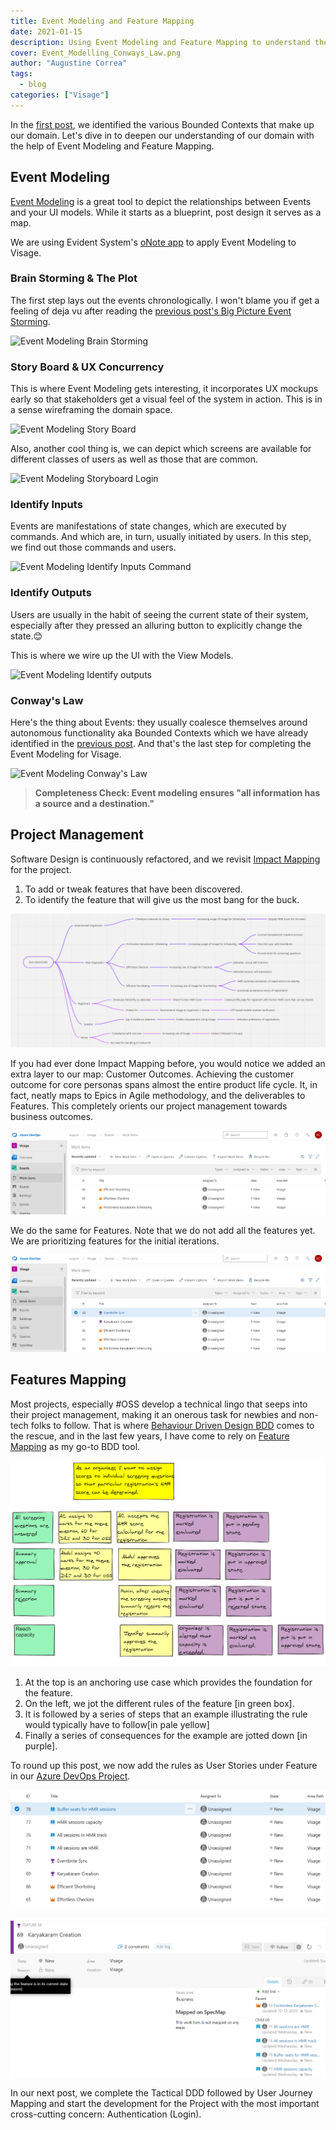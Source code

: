```yaml
---
title: Event Modeling and Feature Mapping
date: 2021-01-15
description: Using Event Modeling and Feature Mapping to understand the domain better
cover: Event_Modelling_Conways_Law.png
author: "Augustine Correa"
tags:
  - blog
categories: ["Visage"]
---
```


In the [first post](./Strategic_Domain_Driven_Design.html), we identified the various Bounded Contexts that make up our domain. Let's dive in to deepen our understanding of our domain with the help of Event Modeling and Feature Mapping.

## Event Modeling

[Event Modeling](https://eventmodeling.org/posts/what-is-event-modeling/) is a great tool to depict the relationships between Events and your UI models. While it starts as a blueprint, post design it serves as a map.

We are using Evident System's [oNote app](https://app.onote.com/) to apply Event Modeling to Visage.

### Brain Storming & The Plot

The first step lays out the events chronologically. I won't blame you if get a feeling of deja vu after reading the [previous post's Big Picture Event Storming](https://www.hackmum.in/blog/strategic_domain_driven_design#big-picture-event-storming).

![Event Modeling Brain Storming](https://res.cloudinary.com/mumbai-hackerspace/image/upload/v1603718923/Visage/Event_Modelling_-_Brain_Storming_and_Plot.png)

### Story Board & UX Concurrency

This is where Event Modeling gets interesting, it incorporates UX mockups early so that stakeholders get a visual feel of the system in action. This is in a sense wireframing the domain space.

![Event Modeling Story Board](https://res.cloudinary.com/mumbai-hackerspace/image/upload/v1603718918/Visage/Event_Modelling_-_The_Story_Board.png)

Also, another cool thing is, we can depict which screens are available for different classes of users as well as those that are common.

![Event Modeling Storyboard Login](https://res.cloudinary.com/mumbai-hackerspace/image/upload/v1603718926/Visage/Event_Modelling_Storyboard_LogIn.png)

### Identify Inputs

Events are manifestations of state changes, which are executed by commands. And which are, in turn, usually initiated by users. In this step, we find out those commands and users.

![Event Modeling Identify Inputs Command](https://res.cloudinary.com/mumbai-hackerspace/image/upload/v1603718922/Visage/Event_Modelling_Identify_inputs.png)

### Identify Outputs

Users are usually in the habit of seeing the current state of their system, especially after they pressed an alluring button to explicitly change the state.😊

This is where we wire up the UI with the View Models.

![Event Modeling Identify outputs](https://res.cloudinary.com/mumbai-hackerspace/image/upload/v1603718925/Visage/Event_Modelling_Identify_Outputs.png)

### Conway's Law

Here's the thing about Events: they usually coalesce themselves around autonomous functionality aka Bounded Contexts which we have already identified in the [previous post](./strategic_domain_driven_design.html#core-domains-charts). And that's the last step for completing the Event Modeling for Visage.

![Event Modeling Conway's Law](https://res.cloudinary.com/mumbai-hackerspace/image/upload/v1604013150/Visage/Event_Modelling_Conways_Law.png)

> **Completeness Check: Event modeling ensures "all information has a source and a destination."**

## Project Management

Software Design is continuously refactored, and we revisit [Impact Mapping](Strategic_Domain_Driven_Design.html#impact-mapping) for the project.

1. To add or tweak features that have been discovered.
2. To identify the feature that will give us the most bang for the buck.

![Impact Mapping Revised](/src/assets/images/Impact_Mapping_Revised.png)

If you had ever done Impact Mapping before, you would notice we added an extra layer to our map: Customer Outcomes. Achieving the customer outcome for core personas spans almost the entire product life cycle. It, in fact, neatly maps to Epics in Agile methodology, and the deliverables to Features. This completely orients our project management towards business outcomes.

![Azure DevOps Epics](/src/assets/images/Azure_DevOps_Epics.png)

We do the same for Features. Note that we do not add all the features yet. We are prioritizing features for the initial iterations.

![Azure DevOps Features](/src/assets/images/Azure_DevOps_Features.png)

## Features Mapping

Most projects, especially #OSS develop a technical lingo that seeps into their project management, making it an onerous task for newbies and non-tech folks to follow. That is where [Behaviour Driven Design BDD](https://en.wikipedia.org/wiki/Behavior-driven_development) comes to the rescue, and in the last few years, I have come to rely on [Feature Mapping](https://johnfergusonsmart.com/feature-mapping-a-lightweight-requirements-discovery-practice-for-agile-teams/) as my go-to BDD tool.

![Feature Mapping for Shortlisting](/src/assets/images/Feature_Mapping_Shortlisting.png)

1. At the top is an anchoring use case which provides the foundation for the feature.
1. On the left, we jot the different rules of the feature [in green box].
1. It is followed by a series of steps that an example illustrating the rule would typically have to follow[in pale yellow]
1. Finally a series of consequences for the example are jotted down [in purple].

To round up this post, we now add the rules as User Stories under Feature in our [Azure DevOps Project](https://dev.azure.com/augcor/Visage/_workitems/recentlyupdated/).

![Azure DevOps User Story](/src/assets/images/azure_devops_user-story.png)

![Azure DevOps Feature Hierarchy](/src/assets/images/azure_devops_user_stories.png)

In our next post, we complete the Tactical DDD followed by User Journey Mapping and start the development for the Project with the most important cross-cutting concern: Authentication (Login).
